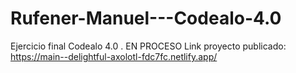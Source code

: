 # Rufener-Manuel---Codealo-4.0
Ejercicio final Codealo 4.0 . EN PROCESO
Link proyecto publicado: https://main--delightful-axolotl-fdc7fc.netlify.app/
